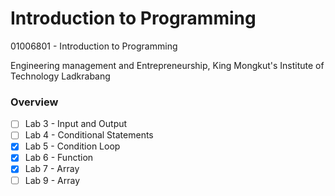 # Introduction to Programming

01006801 - Introduction to Programming 

Engineering management and Entrepreneurship, King Mongkut's Institute of Technology Ladkrabang

### Overview
- [ ] Lab 3 - Input and Output
- [ ] Lab 4 - Conditional Statements
- [x] Lab 5 - Condition Loop
- [x] Lab 6 - Function
- [x] Lab 7 - Array
- [ ] Lab 9 - Array 